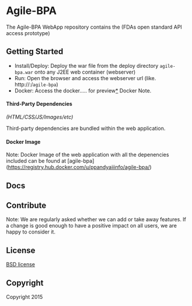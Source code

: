 Agile-BPA
==========

The Agile-BPA WebApp repository contains the (FDAs open standard API access prototype)


## Getting Started

- Install/Deploy: Deploy the war file from the deploy directory `agile-bpa.war` onto any J2EE web container (webserver)
- Run: Open the browser and access the webserver url (like. http://<hostname>:<port>/`agile-bpa`)
- Docker: Access the docker..... for preview[\*](#docker-note) Docker Note. 


#### Third-Party Dependencies

*(HTML/CSS/JS/Images/etc)*

Third-party dependencies are bundled within the web application. 


#### Docker Image

Note: Docker Image of the web application with all the depenencies included can be found at [agile-bpa] (https://registry.hub.docker.com/u/ppandyaiiinfo/agile-bpa/)


## Docs




## Contribute

Note: We are regularly asked whether we can add or take away features. If a change is good enough to have a positive impact on all users, we are happy to consider it.


## License

[BSD license](http://opensource.org/licenses/bsd-license.php)

## Copyright

Copyright <Triple-i> 2015 

